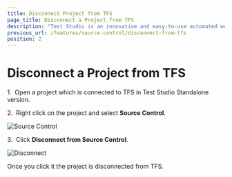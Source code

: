 ```yaml
---
title: Disconnect Project from TFS
page_title: Disconnect a Project from TFS
description: "Test Studio is an innovative and easy-to-use automated web, WPF and load testing solution. Test Studio tests support essential technologies like ASP.NET AJAX, Silverlight, PHP and MVC. HTML5, Testing framework, functional testing, performance testing, load testing, exploratory testing, manual testing."
previous_url: /features/source-control/disconnect-from-tfs
position: 2
---
```

# Disconnect a Project from TFS

1.&nbsp; Open a project which is connected to TFS in Test Studio Standalone version.

2.&nbsp; Right click on the project and select **Source Control**.

![Source Control][1]

3.&nbsp; Click **Disconnect from Source Control**.

![Disconnect][2]

Once you click it the project is disconnected from TFS. 

[1]: /img/features/source-control/disconnect-from-tfs/fig1.png
[2]: /img/features/source-control/disconnect-from-tfs/fig2.png
